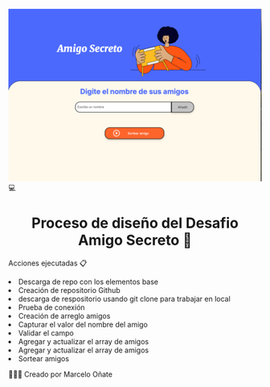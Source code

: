 ![alt text](image.png)
💻 


<h1 align="center"> Proceso de diseño del Desafio Amigo Secreto 🤖</h1>


<p>Acciones ejecutadas 📋</p>


<li>Descarga de repo con los elementos base</li>
<li>Creación de repositorio Github</li>
<li>descarga de respositorio usando git clone para trabajar en local</li>
<li>Prueba de conexión</li>
<li>Creación de arreglo amigos</li>
<li>Capturar el valor del nombre del amigo</li>
<li>Validar el campo</li>
<li>Agregar y actualizar el array de amigos</li>
<li>Agregar y actualizar el array de amigos</li>
<li>Sortear amigos</li>




👨🏻‍💻 Creado por Marcelo Oñate





